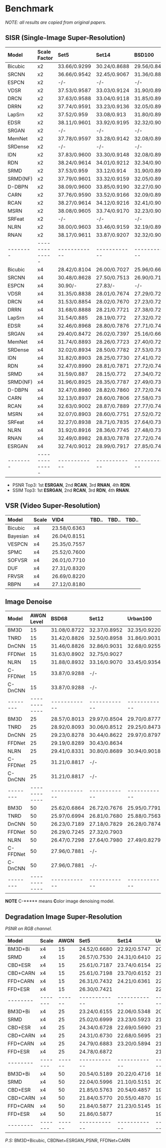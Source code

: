 # Benchmark
_NOTE: all results are copied from original papers._

## SISR (Single-Image Super-Resolution) 

|Model   |Scale Factor | Set5       | Set14      | BSD100     | Urban100   |
|:-------|:------------|:-----------|:-----------|:-----------|:-----------|
|Bicubic |     x2      |33.66/0.9299|30.24/0.8688|29.56/0.8431|26.88/0.8403|
|SRCNN   |     x2      |36.66/0.9542|32.45/0.9067|31.36/0.8879|29.50/0.8946|
|ESPCN   |     x2      |    -/-     |    -/-     |    -/-     |    -/-     |
|VDSR    |     x2      |37.53/0.9587|33.03/0.9124|31.90/0.8960|30.76/0.9140|
|DRCN    |     x2      |37.63/0.9588|33.04/0.9118|31.85/0.8942|30.75/0.9133|
|DRRN    |     x2      |37.74/0.9591|33.23/0.9136|32.05/0.8973|31.23/0.9188|
|LapSrn  |     x2      |37.52/0.959 |33.08/0.913 |31.80/0.895 |30.41/0.910 |
|EDSR    |     x2      |38.11/0.9601|33.92/0.9195|32.32/0.9013|32.93/0.9351|
|SRGAN   |     x2      |    -/-     |    -/-     |    -/-     |    -/-     |
|MemNet  |     x2      |37.78/0.9597|33.28/0.9142|32.08/0.8978|31.31/0.9195|
|SRDense |     x2      |    -/-     |    -/-     |    -/-     |    -/-     |
|IDN     |     x2      |37.83/0.9600|33.30/0.9148|32.08/0.8985|31.27/0.9196|
|RDN     |     x2      |38.24/0.9614|34.01/0.9212|32.34/0.9017|32.89/0.9353|
|SRMD    |     x2      |37.53/0.959 |33.12/0.914 |31.90/0.896 |30.89/0.916 |
|SRMD(NF)|     x2      |37.79/0.9601|33.32/0.9159|32.05/0.8985|31.33/0.9204|
|D-DBPN  |     x2      |38.09/0.9600|33.85/0.9190|32.27/0.9000|32.55/0.9324|
|CARN    |     x2      |37.76/0.9590|33.52/0.9166|32.09/0.8978|31.51/0.9312|
|RCAN    |     x2      |38.27/0.9614|34.12/0.9216|32.41/0.9027|33.34/0.9384|
|MSRN    |     x2      |38.08/0.9605|33.74/0.9170|32.23/0.9013|32.22/0.9326|
|SRFeat  |     x2      |    -/-     |    -/-     |    -/-     |    -/-     |
|NLRN    |     x2      |38.00/0.9603|33.46/0.9159|32.19/0.8992|31.81/0.9249|
|RNAN    |     x2      |38.17/0.9611|33.87/0.9207|32.32/0.9014|32.73/0.9340|
|--------|-------------|------------|------------|------------|------------|
|Bicubic |     x4      |28.42/0.8104|26.00/0.7027|25.96/0.6675|23.14/0.6577|
|SRCNN   |     x4      |30.48/0.8628|27.50/0.7513|26.90/0.7101|24.52/0.7221|
|ESPCN   |     x4      |30.90/-     |27.83/-     |    -/-     |    -/-     |
|VDSR    |     x4      |31.35/0.8838|28.01/0.7674|27.29/0.7251|25.18/0.7524|
|DRCN    |     x4      |31.53/0.8854|28.02/0.7670|27.23/0.7233|25.14/0.7510|
|DRRN    |     x4      |31.68/0.8888|28.21/0.7721|27.38/0.7284|25.44/0.7638|
|LapSrn  |     x4      |31.54/0.885 |28.19/0.772 |27.32/0.728 |25.21/0.756 |
|EDSR    |     x4      |32.46/0.8968|28.80/0.7876|27.71/0.7420|26.64/0.8033|
|SRGAN   |     x4      |29.40/0.8472|26.02/0.7397|25.16/0.6688|    -/-     |
|MemNet  |     x4      |31.74/0.8893|28.26/0.7723|27.40/0.7281|25.50/0.7630|
|SRDense |     x4      |32.02/0.8934|28.50/0.7782|27.53/0.7337|26.05/0.7819|
|IDN     |     x4      |31.82/0.8903|28.25/0.7730|27.41/0.7297|25.41/0.7632|
|RDN     |     x4      |32.47/0.8990|28.81/0.7871|27.72/0.7419|26.61/0.8028|
|SRMD    |     x4      |31.59/0.887 |28.15/0.772 |27.34/0.728 |25.34/0.761 |
|SRMD(NF)|     x4      |31.96/0.8925|28.35/0.7787|27.49/0.7337|25.68/0.7731|
|D-DBPN  |     x4      |32.47/0.8980|28.82/0.7860|27.72/0.7400|26.38/0.7946|
|CARN    |     x4      |32.13/0.8937|28.60/0.7806|27.58/0.7349|26.07/0.7837|
|RCAN    |     x4      |32.63/0.9002|28.87/0.7889|27.77/0.7436|26.82/0.8087|
|MSRN    |     x4      |32.07/0.8903|28.60/0.7751|27.52/0.7273|26.04/0.7896|
|SRFeat  |     x4      |32.27/0.8938|28.71/0.7835|27.64/0.7378|    -/-     |
|NLRN    |     x4      |31.92/0.8916|28.36/0.7745|27.48/0.7306|25.79/0.7729|
|RNAN    |     x4      |32.49/0.8982|28.83/0.7878|27.72/0.7421|26.61/0.8023|
|ESRGAN  |     x4      |32.74/0.9012|28.99/0.7917|27.85/0.7455|27.03/0.8153|
|--------|-------------|------------|------------|------------|------------|

- PSNR Top3: 1st **ESRGAN**, 2nd **RCAN**, 3rd **RNAN**, 4th **RDN**.
- SSIM Top3: 1st **ESRGAN**, 2nd **RCAN**, 3rd **RDN**, 4th **RNAN**.

## VSR (Video Super-Resolution)
|Model   |Scale| VID4       | TBD..      | TBD..      | TBD..      |
|:-------|:----|:-----------|:-----------|:-----------|:-----------|
|Bicubic |x4   |23.58/0.6363| | | |
|Bayesian|x4   |26.04/0.8151| | | |
|VESPCN  |x4   |25.35/0.7557| | | |
|SPMC    |x4   |25.52/0.7600| | | |
|SOFVSR  |x4   |26.01/0.7710| | | |
|DUF     |x4   |27.31/0.8320| | | |
|FRVSR   |x4   |26.69/0.8220| | | |
|RBPN    |x4   |27.12/0.8180| | | |

## Image Denoise
|Model   | AWGN Level | BSD68      | Set12      | Urban100   |
|:-------|:-----------|:-----------|:-----------|:-----------|
|BM3D    |     15     |31.08/0.8722|32.37/0.8952|32.35/0.9220|
|TNRD    |     15     |31.42/0.8826|32.50/0.8958|31.86/0.9031|
|DnCNN   |     15     |31.46/0.8826|32.86/0.9031|32.68/0.9255|
|FFDNet  |     15     |31.63/0.8902|32.75/0.9027|
|NLRN    |     15     |31.88/0.8932|33.16/0.9070|33.45/0.9354|
|C-FFDNet|     15     |33.87/0.9288|    -/-     |
|C-DnCNN |     15     |33.87/0.9288|    -/-     |
|--------|------------|------------|------------|------------|
|BM3D    |     25     |28.57/0.8013|29.97/0.8504|29.70/0.8777|
|TNRD    |     25     |28.92/0.8093|30.06/0.8512|29.25/0.8473|
|DnCNN   |     25     |29.23/0.8278|30.44/0.8622|29.97/0.8797|
|FFDNet  |     25     |29.19/0.8289|30.43/0.8634|
|NLRN    |     25     |29.41/0.8331|30.80/0.8689|30.94/0.9018|
|C-FFDNet|     25     |31.21/0.8817|    -/-     |
|C-DnCNN |     25     |31.21/0.8817|    -/-     |
|--------|------------|------------|------------|------------|
|BM3D    |     50     |25.62/0.6864|26.72/0.7676|25.95/0.7791|
|TNRD    |     50     |25.97/0.6994|26.81/0.7680|25.88/0.7563|
|DnCNN   |     50     |26.23/0.7189|27.18/0.7829|26.28/0.7874|
|FFDNet  |     50     |26.29/0.7245|27.32/0.7903|
|NLRN    |     50     |26.47/0.7298|27.64/0.7980|27.49/0.8279|
|C-FFDNet|     50     |27.96/0.7881|    -/-     |
|C-DnCNN |     50     |27.96/0.7881|    -/-     |
|--------|------------|------------|------------|------------|

**NOTE** C-***** means **C**olor image denoising model. 

## Degradation Image Super-Resolution
*PSNR on RGB channel.*

|Model   | Scale | AWGN | Set5       | Set14      | Urban100   | BSD100     |
|:-------|:------|:-----|:-----------|:-----------|:-----------|:-----------|
|BM3D+Bi |   x4  | 15   |24.52/0.6680|22.92/0.5747|20.93/0.5600|23.28/0.5556|
|SRMD    |   x4  | 15   |26.57/0.7530|24.31/0.6410|22.54/0.6538|24.46/0.6183|
|CBD+ESR |   x4  | 15   |25.61/0.7187|23.74/0.6154|22.01/0.6275|24.10/0.6001|
|CBD+CARN|   x4  | 15   |25.61/0.7198|23.70/0.6152|21.94/0.6250|24.09/0.5999|
|FFD+CARN|   x4  | 15   |26.31/0.7432|24.21/0.6361|22.43/0.6477|24.38/0.6154|
|FFD+ESR |   x4  | 15   |26.30/0.7421|            |22.53/0.6521|24.39/0.6159|
|--------|-------|------|------------|------------|------------|------------|
|BM3D+Bi |   x4  | 25   |23.24/0.6155|22.06/0.5348|20.33/0.5254|22.47/0.5194|
|SRMD    |   x4  | 25   |25.02/0.6999|23.23/0.5923|21.78/0.6124|23.60/0.5765|
|CBD+ESR |   x4  | 25   |24.34/0.6728|22.69/0.5690|21.18/0.5817|23.24/0.5602|
|CBD+CARN|   x4  | 25   |24.31/0.6730|22.68/0.5695|21.13/0.5805|23.24/0.5604|
|FFD+CARN|   x4  | 25   |24.79/0.6883|23.20/0.5894|21.60/0.6026|23.51/0.5729|
|FFD+ESR |   x4  | 25   |24.78/0.6872|            |21.65/0.6043|23.51/0.5731|
|--------|-------|------|------------|------------|------------|------------|
|BM3D+Bi |   x4  | 50   |20.54/0.5189|20.22/0.4716|18.90/0.4613|20.85/0.4635|
|SRMD    |   x4  | 50   |22.04/0.5996|21.10/0.5151|20.12/0.5345|21.85/0.5066|
|CBD+ESR |   x4  | 50   |21.85/0.5763|20.54/0.4857|19.59/0.4964|21.63/0.4899|
|CBD+CARN|   x4  | 50   |21.84/0.5770|20.55/0.4870|19.58/0.4967|21.64/0.4910|
|FFD+CARN|   x4  | 50   |21.84/0.5877|21.23/0.5145|19.91/0.5216|21.76/0.5013|
|FFD+ESR |   x4  | 50   |21.86/0.5877|            |19.93/0.5220|21.77/0.5014|
|--------|-------|------|------------|------------|------------|------------|

*P.S:* BM3D+Bicubic, CBDNet+ESRGAN_PSNR, FFDNet+CARN